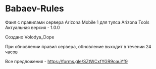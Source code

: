 # Babaev-Rules
Фаил с правилами сервера Arizona Mobile 1 для тулса Arizona Tools
Актуальная версия - 1.0.0

Создано Volodya_Dope

При обновлении правил сервера, обновление выходит в течении 24 часов

Все предложения - https://forms.gle/SZtWCxfYGR9oauYf9
